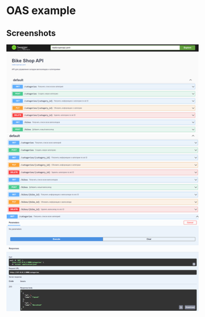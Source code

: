 # OAS example
## Screenshots

![Main page](https://github.com/Proign/OAS-MVP/blob/main/screenshots/screenshot-main-page.png)
![Default](https://github.com/Proign/OAS-MVP/blob/main/screenshots/screenshot-default.png)
![Get example](https://github.com/Proign/OAS-MVP/blob/main/screenshots/screenshot-get-example.png)